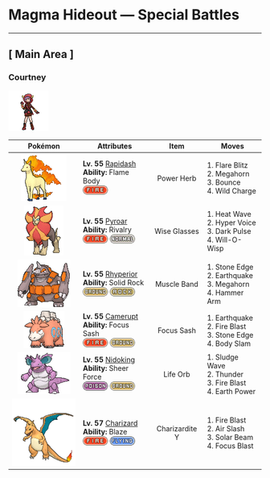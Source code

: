 # Magma Hideout — Special Battles

---

## [ Main Area ]

### Courtney

![Courtney](../../assets/important_trainers/courtney.png "Courtney")

| Pokémon | Attributes | Item | Moves |
|:-------:|------------|:----:|-------|
| ![Rapidash](../../assets/sprites/rapidash/front.gif "Rapidash: Rapidash usually can be seen casually cantering in the fields and plains. However, when this Pokémon turns serious, its fiery manes flare and blaze as it gallops its way up to 150 mph.") | **Lv. 55** [Rapidash](../../pokemon/rapidash.md)<br>**Ability:** Flame Body<br>![fire](../../assets/types/fire.png) | Power Herb | 1. Flare Blitz<br>2. Megahorn<br>3. Bounce<br>4. Wild Charge |
| ![Pyroar](../../assets/sprites/pyroar/front.gif "Pyroar: With fiery breath of more than 10,000 degrees Fahrenheit, they viciously threaten any challenger. The females protect the pride’s cubs.") | **Lv. 55** [Pyroar](../../pokemon/pyroar.md)<br>**Ability:** Rivalry<br>![fire](../../assets/types/fire.png) ![normal](../../assets/types/normal.png) | Wise Glasses | 1. Heat Wave<br>2. Hyper Voice<br>3. Dark Pulse<br>4. Will-O-Wisp |
| ![Rhyperior](../../assets/sprites/rhyperior/front.gif "Rhyperior: It puts rocks in holes in its palms and uses its muscles to shoot them. Geodude are shot at rare times.") | **Lv. 55** [Rhyperior](../../pokemon/rhyperior.md)<br>**Ability:** Solid Rock<br>![ground](../../assets/types/ground.png) ![rock](../../assets/types/rock.png) | Muscle Band | 1. Stone Edge<br>2. Earthquake<br>3. Megahorn<br>4. Hammer Arm |
| ![Camerupt](../../assets/sprites/camerupt/front.gif "Camerupt: The humps on Camerupt’s back are formed by a transformation of its bones. They sometimes blast out molten magma. This Pokémon apparently erupts often when it is enraged.") | **Lv. 55** [Camerupt](../../pokemon/camerupt.md)<br>**Ability:** Focus Sash<br>![fire](../../assets/types/fire.png) ![ground](../../assets/types/ground.png) | Focus Sash | 1. Earthquake<br>2. Fire Blast<br>3. Stone Edge<br>4. Body Slam |
| ![Nidoking](../../assets/sprites/nidoking/front.gif "Nidoking: Nidoking’s thick tail packs enormously destructive power. With one swing, it can topple a metal transmission tower. Once this Pokémon goes on a rampage, there is no stopping it.") | **Lv. 55** [Nidoking](../../pokemon/nidoking.md)<br>**Ability:** Sheer Force<br>![poison](../../assets/types/poison.png) ![ground](../../assets/types/ground.png) | Life Orb | 1. Sludge Wave<br>2. Thunder<br>3. Fire Blast<br>4. Earth Power |
| ![Charizard](../../assets/sprites/charizard/front.gif "Charizard: Charizard flies around the sky in search of powerful opponents. It breathes fire of such great heat that it melts anything. However, it never turns its fiery breath on any opponent weaker than itself.") | **Lv. 57** [Charizard](../../pokemon/charizard.md)<br>**Ability:** Blaze<br>![fire](../../assets/types/fire.png) ![flying](../../assets/types/flying.png) | Charizardite Y | 1. Fire Blast<br>2. Air Slash<br>3. Solar Beam<br>4. Focus Blast |

